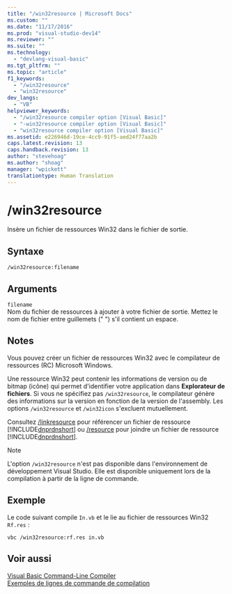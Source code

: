```yaml
---
title: "/win32resource | Microsoft Docs"
ms.custom: ""
ms.date: "11/17/2016"
ms.prod: "visual-studio-dev14"
ms.reviewer: ""
ms.suite: ""
ms.technology: 
  - "devlang-visual-basic"
ms.tgt_pltfrm: ""
ms.topic: "article"
f1_keywords: 
  - "/win32resource"
  - "win32resource"
dev_langs: 
  - "VB"
helpviewer_keywords: 
  - "/win32resource compiler option [Visual Basic]"
  - "-win32resource compiler option [Visual Basic]"
  - "win32resource compiler option [Visual Basic]"
ms.assetid: e226946d-19ce-4cc9-91f5-aed24f77aa2b
caps.latest.revision: 13
caps.handback.revision: 13
author: "stevehoag"
ms.author: "shoag"
manager: "wpickett"
translationtype: Human Translation
---
```

# /win32resource
Insère un fichier de ressources Win32 dans le fichier de sortie.  
  
## Syntaxe  
  
```  
/win32resource:filename  
```  
  
## Arguments  
 `filename`  
 Nom du fichier de ressources à ajouter à votre fichier de sortie.  Mettez le nom de fichier entre guillemets \(" "\) s'il contient un espace.  
  
## Notes  
 Vous pouvez créer un fichier de ressources Win32 avec le compilateur de ressources \(RC\) Microsoft Windows.  
  
 Une ressource Win32 peut contenir les informations de version ou de bitmap \(icône\) qui permet d'identifier votre application dans **Explorateur de fichiers**.  Si vous ne spécifiez pas `/win32resource`, le compilateur génère des informations sur la version en fonction de la version de l'assembly.  Les options `/win32resource` et `/win32icon` s'excluent mutuellement.  
  
 Consultez [\/linkresource](../../../visual-basic/reference/command-line-compiler/linkresource.md) pour référencer un fichier de ressource [!INCLUDE[dnprdnshort](../../../csharp/getting-started/includes/dnprdnshort_md.md)] ou [\/resource](../../../visual-basic/reference/command-line-compiler/resource.md) pour joindre un fichier de ressource [!INCLUDE[dnprdnshort](../../../csharp/getting-started/includes/dnprdnshort_md.md)].  
  
> [!NOTE]
>  L'option `/win32resource` n'est pas disponible dans l'environnement de développement Visual Studio. Elle est disponible uniquement lors de la compilation à partir de la ligne de commande.  
  
## Exemple  
 Le code suivant compile `In.vb` et le lie au fichier de ressources Win32 `Rf.res` :  
  
```  
vbc /win32resource:rf.res in.vb  
```  
  
## Voir aussi  
 [Visual Basic Command\-Line Compiler](../../../visual-basic/reference/command-line-compiler/index.md)   
 [Exemples de lignes de commande de compilation](../../../visual-basic/reference/command-line-compiler/sample-compilation-command-lines.md)
